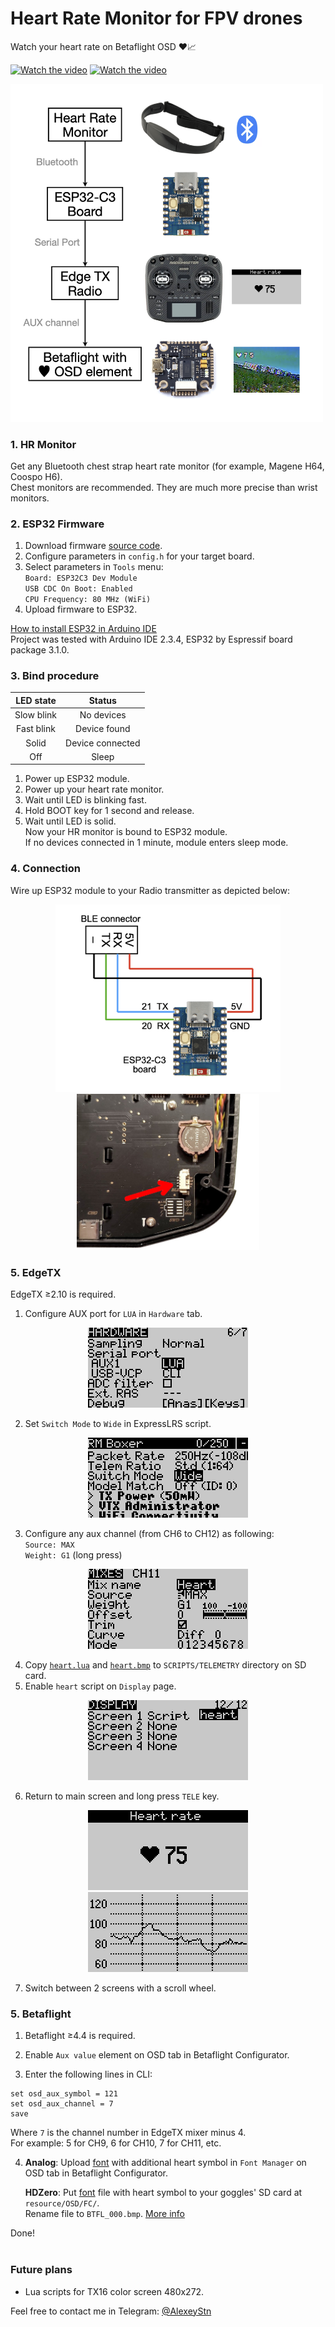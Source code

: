 # Heart Rate Monitor for FPV drones

Watch your heart rate on Betaflight OSD ❤️📈

<p align="center">
  
[![Watch the video](https://img.youtube.com/vi/yA9xkAsMA1U/mqdefault.jpg)](https://youtu.be/yA9xkAsMA1U)  [![Watch the video](https://img.youtube.com/vi/_b7GmlouoaM/mqdefault.jpg)](https://youtu.be/_b7GmlouoaM)  

</p>

<p align="left">  
<img src="Images/block_diagram.png" width="500"/>
</p>

### 1. HR Monitor
Get any Bluetooth chest strap heart rate monitor (for example, Magene H64, Coospo H6).<br>
Chest monitors are recommended. They are much more precise than wrist monitors.

### 2. ESP32 Firmware

1. Download firmware [source code](ESP32).
2. Configure parameters in `config.h` for your target board.
3. Select parameters  in `Tools` menu: <br>
    `Board: ESP32C3 Dev Module`<br>
    `USB CDC On Boot: Enabled`<br>
    `CPU Frequency: 80 MHz (WiFi)`
4. Upload firmware to ESP32.

[How to install ESP32 in Arduino IDE](https://randomnerdtutorials.com/installing-esp32-arduino-ide-2-0/)<br>
Project was tested with Arduino IDE 2.3.4, ESP32 by Espressif board package 3.1.0.

### 3. Bind procedure

| LED state  | Status |
| :--------: | :-----------: |
| Slow blink | No devices    |
| Fast blink | Device found     |
| Solid      | Device connected |
| Off        | Sleep     |

1. Power up ESP32 module.
2. Power up your heart rate monitor.
3. Wait until LED is blinking fast.
4. Hold BOOT key for 1 second and release. 
5. Wait until LED is solid.<br>
Now your HR monitor is bound to ESP32 module.<br>
If no devices connected in 1 minute, module enters sleep mode.

### 4. Connection
Wire up ESP32 module to your Radio transmitter as depicted below:
<p align="center">
<img src="Images/connection_diagram.png" height="300" />
<img src="Images/connector.jpg" height="250" />
</p>

### 5. EdgeTX
EdgeTX ≥2.10 is required.

1. Configure AUX port for `LUA` in `Hardware` tab.

<p align="center">
<img src="Images/edgetx_aux_lua.png"/>
</p>

2. Set `Switch Mode` to `Wide` in ExpressLRS script.

<p align="center">
<img src="Images/edgetx_switch_mode.png"/>
</p>

3. Configure any aux channel (from CH6 to CH12) as following:<br>
`Source: MAX`<br>
`Weight: G1` (long press)

<p align="center">
<img src="Images/edgetx_mixes.png"/>
</p>

4. Copy [`heart.lua`](/Lua/) and [`heart.bmp`](/Lua/) to `SCRIPTS/TELEMETRY` directory on SD card.<br>
5. Enable `heart` script on `Display` page.

<p align="center">
<img src="Images/edgetx_telemetry.png"/>
</p>

6. Return to main screen and long press `TELE` key.
<p align="center">
<img src="Images/edgetx_lua_heart_rate.png"/> <img src="Images/edgetx_lua_graph.png"/>
</p>

7. Switch between 2 screens with a scroll wheel.<br>

### 5. Betaflight

1) Betaflight ≥4.4 is required.

2) Enable `Aux value` element on OSD tab in Betaflight Configurator.

3) Enter the following lines in CLI:
```
set osd_aux_symbol = 121
set osd_aux_channel = 7
save
```

Where `7` is the channel number in EdgeTX mixer minus 4.<br>
For example: 5 for CH9, 6 for CH10, 7 for CH11, etc.

4) **Analog**: Upload [font](/Fonts/mcm) with additional heart symbol in `Font Manager` on OSD tab in Betaflight Configurator.
  
   **HDZero**: Put [font](/Fonts/HDZero) file with heart symbol to your goggles' SD card at `resource/OSD/FC/`. <br>
   Rename file to `BTFL_000.bmp`.
   [More info](https://github.com/hd-zero/hdzero-osd-font-library/)

Done! 
<br>
<br>

### Future plans
* Lua scripts for TX16 color screen 480x272.

Feel free to contact me in Telegram: [@AlexeyStn](https://t.me/AlexeyStn)



